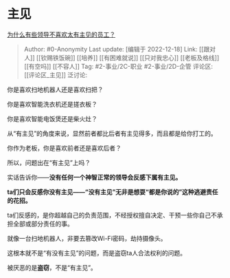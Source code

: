 # 主见
[为什么有些领导不喜欢太有主见的员工？](https://www.zhihu.com/question/562074341/answer/2805611074)

> Author: #0-Anonymity
> Last update: [编辑于 2022-12-18]
> Link: [[跟对人]] [[钦赐铁饭碗]] [[培养]] [[有困难就说]] [[只对我忠心]] [[老板及格线]] [[有空吗]] [[不容人]]
> Tag: #2-事业/2C-职业 #2-事业/2D-企管
> 评论区: [[评论区_主见]]
> 泛讨论:

你是喜欢扫地机器人还是喜欢扫把？

你是喜欢智能洗衣机还是搓衣板？

你是喜欢智能电饭煲还是柴火灶？

从“有主见”的角度来说，显然前者都比后者有主见得多，而且都是给你打工的。

你作为老板，你是喜欢前者还是喜欢后者？

所以，问题出在“有主见”上吗？

实话告诉你——**没有任何一个神智正常的领导会反感下属有主见。**

**ta们只会反感你没有主见——“没有主见”无非是想耍“都是你说的”这种逃避责任的花招。**

ta们反感的，是你超越自己的负责范围，不经授权擅自决定、干预一些你自己不承担全部或部分责任的事。

就像一台扫地机器人，非要去篡改Wi-Fi密码，劫持摄像头。

这根本就不是“有没有主见”的问题，而是盗窃ta人合法权利的问题。

被厌恶的是**盗窃**，不是“有主见”。
